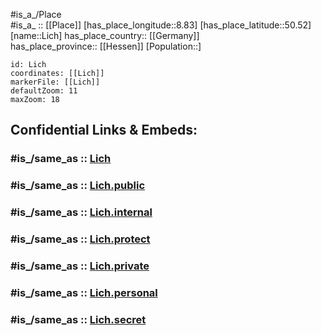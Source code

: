 ﻿---
confidential: public
isDeleted: false
location:
- 50.52
- 8.83
mapmarker: city
mapzoom:
- 7
- 12
SpocWebEntityId: 31978
tags:
- geo/City
type: City
---

#is_a_/Place  
#is_a_ :: [[Place]] 
[has_place_longitude::8.83] 
[has_place_latitude::50.52] 
[name::Lich] 
has_place_country:: [[Germany]]  
has_place_province:: [[Hessen]] 
[Population::] 



```leaflet
id: Lich
coordinates: [[Lich]] 
markerFile: [[Lich]] 
defaultZoom: 11 
maxZoom: 18
```


## Confidential Links & Embeds: 

### #is_/same_as :: [Lich](/_Standards/Earth/Continent/Europe/Europe~Central/Germany/Germany~West/Hessen/counties~Hessen/Gießen/cities~Gießen/Lich.md) 

### #is_/same_as :: [Lich.public](/_public/Earth/Continent/Europe/Europe~Central/Germany/Germany~West/Hessen/counties~Hessen/Gießen/cities~Gießen/Lich.public.md) 

### #is_/same_as :: [Lich.internal](/_internal/Earth/Continent/Europe/Europe~Central/Germany/Germany~West/Hessen/counties~Hessen/Gießen/cities~Gießen/Lich.internal.md) 

### #is_/same_as :: [Lich.protect](/_protect/Earth/Continent/Europe/Europe~Central/Germany/Germany~West/Hessen/counties~Hessen/Gießen/cities~Gießen/Lich.protect.md) 

### #is_/same_as :: [Lich.private](/_private/Earth/Continent/Europe/Europe~Central/Germany/Germany~West/Hessen/counties~Hessen/Gießen/cities~Gießen/Lich.private.md) 

### #is_/same_as :: [Lich.personal](/_personal/Earth/Continent/Europe/Europe~Central/Germany/Germany~West/Hessen/counties~Hessen/Gießen/cities~Gießen/Lich.personal.md) 

### #is_/same_as :: [Lich.secret](/_secret/Earth/Continent/Europe/Europe~Central/Germany/Germany~West/Hessen/counties~Hessen/Gießen/cities~Gießen/Lich.secret.md)

